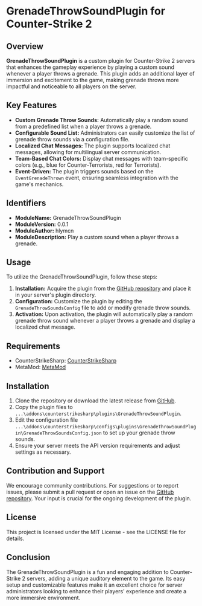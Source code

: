 # GrenadeThrowSoundPlugin for Counter-Strike 2

## Overview

**GrenadeThrowSoundPlugin** is a custom plugin for Counter-Strike 2 servers that enhances the gameplay experience by playing a custom sound whenever a player throws a grenade. This plugin adds an additional layer of immersion and excitement to the game, making grenade throws more impactful and noticeable to all players on the server.

## Key Features

- **Custom Grenade Throw Sounds:** Automatically play a random sound from a predefined list when a player throws a grenade.
- **Configurable Sound List:** Administrators can easily customize the list of grenade throw sounds via a configuration file.
- **Localized Chat Messages:** The plugin supports localized chat messages, allowing for multilingual server communication.
- **Team-Based Chat Colors:** Display chat messages with team-specific colors (e.g., blue for Counter-Terrorists, red for Terrorists).
- **Event-Driven:** The plugin triggers sounds based on the `EventGrenadeThrown` event, ensuring seamless integration with the game's mechanics.

## Identifiers

- **ModuleName:** GrenadeThrowSoundPlugin  
- **ModuleVersion:** 0.0.1  
- **ModuleAuthor:** hlymcn  
- **ModuleDescription:** Play a custom sound when a player throws a grenade.

## Usage

To utilize the GrenadeThrowSoundPlugin, follow these steps:

1. **Installation:** Acquire the plugin from the [GitHub repository](https://github.com/hlymcn/GrenadeThrowSoundPlugin) and place it in your server's plugin directory.
2. **Configuration:** Customize the plugin by editing the `GrenadeThrowSoundsConfig` file to add or modify grenade throw sounds.
3. **Activation:** Upon activation, the plugin will automatically play a random grenade throw sound whenever a player throws a grenade and display a localized chat message.

## Requirements

- CounterStrikeSharp: [CounterStrikeSharp](https://github.com/roflmuffin/CounterStrikeSharp)  
- MetaMod: [MetaMod](https://www.metamodsource.net/downloads.php?branch=dev)

## Installation

1. Clone the repository or download the latest release from [GitHub](https://github.com/hlymcn/GrenadeThrowSoundPlugin).
2. Copy the plugin files to `...\addons\counterstrikesharp\plugins\GrenadeThrowSoundPlugin`.
3. Edit the configuration file `...\addons\counterstrikesharp\configs\plugins\GrenadeThrowSoundPlugin\GrenadeThrowSoundsConfig.json` to set up your grenade throw sounds.
4. Ensure your server meets the API version requirements and adjust settings as necessary.

## Contribution and Support

We encourage community contributions. 
For suggestions or to report issues, please submit a pull request or open an issue on the [GitHub repository](https://github.com/hlymcn/GrenadeThrowSoundPlugin). Your input is crucial for the ongoing development of the plugin.

## License

This project is licensed under the MIT License - see the LICENSE file for details.

## Conclusion

The GrenadeThrowSoundPlugin is a fun and engaging addition to Counter-Strike 2 servers, adding a unique auditory element to the game. Its easy setup and customizable features make it an excellent choice for server administrators looking to enhance their players' experience and create a more immersive environment.
